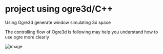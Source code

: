 # project using ogre3d/C++

Using Ogre3d generate window simulating 3d space

The controlling flow of Ogre3d is following
may help you understand how to use ogre more clearly

![image](https://user-images.githubusercontent.com/58395835/160796953-73c277f7-906e-4f50-812a-77342c2d2ffc.png)


